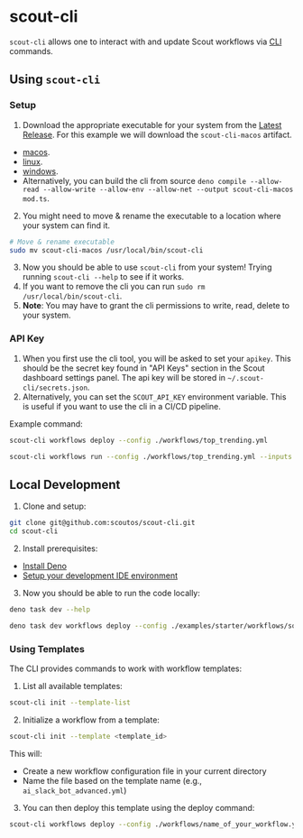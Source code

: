 # scout-cli

`scout-cli` allows one to interact with and update Scout workflows via
[CLI](https://en.wikipedia.org/wiki/Command-line_interface) commands.

## Using `scout-cli`

### Setup
1. Download the appropriate executable for your system from the [Latest Release](https://github.com/scoutos/scout-cli/releases/tag/latest/). For this example we will download the `scout-cli-macos` artifact.

- [macos](https://github.com/scoutos/scout-cli/releases/tag/latest/scout-cli-macos).
- [linux](https://github.com/scoutos/scout-cli/releases/tag/latest/scout-cli-linux).
- [windows](https://github.com/scoutos/scout-cli/releases/tag/latest/scout-cli-windows.exe).
- Alternatively, you can build the cli from source `deno compile --allow-read --allow-write --allow-env --allow-net --output scout-cli-macos mod.ts`.

2. You might need to move & rename the executable to a location where your system can find it.
```bash
# Move & rename executable 
sudo mv scout-cli-macos /usr/local/bin/scout-cli
```

3. Now you should be able to use `scout-cli` from your system! Trying running `scout-cli --help` to see if it works.
4. If you want to remove the cli you can run `sudo rm /usr/local/bin/scout-cli`.
5. **Note**: You may have to grant the cli permissions to write, read, delete to your system.

### API Key

1. When you first use the cli tool, you will be asked to set your `apikey`. This should be the secret key found in "API Keys" section in the Scout dashboard settings panel. The api key will be stored in `~/.scout-cli/secrets.json`.
2. Alternatively, you can set the `SCOUT_API_KEY` environment variable. This is useful if you want to use the cli in a CI/CD pipeline.

Example command:

```bash
scout-cli workflows deploy --config ./workflows/top_trending.yml
```
```bash
scout-cli workflows run --config ./workflows/top_trending.yml --inputs ./inputs/top_trending.json
```

## Local Development

1. Clone and setup:

```bash
git clone git@github.com:scoutos/scout-cli.git
cd scout-cli
```

2. Install prerequisites:

- [Install Deno](https://docs.deno.com/runtime/getting_started/installation/)
- [Setup your development IDE environment](https://docs.deno.com/runtime/getting_started/setup_your_environment/)

3. Now you should be able to run the code locally:

```bash
deno task dev --help
```

```bash
deno task dev workflows deploy --config ./examples/starter/workflows/source_mapping.yml
```

### Using Templates

The CLI provides commands to work with workflow templates:

1. List all available templates:

```bash
scout-cli init --template-list
```

2. Initialize a workflow from a template:

```bash
scout-cli init --template <template_id>
```

This will:

- Create a new workflow configuration file in your current directory
- Name the file based on the template name (e.g., `ai_slack_bot_advanced.yml`)

3. You can then deploy this template using the deploy command:

```bash
scout-cli workflows deploy --config ./workflows/name_of_your_workflow.yml
```
